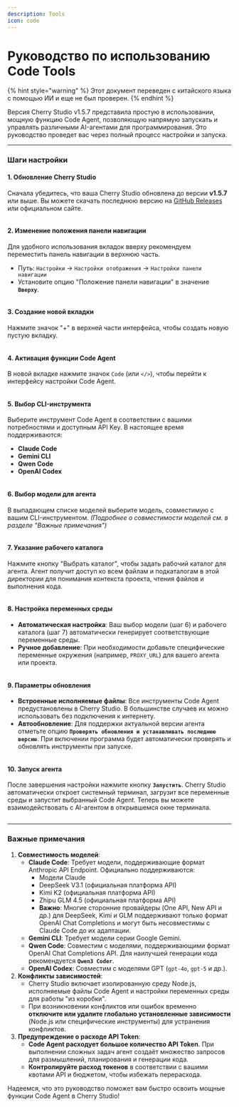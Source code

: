```yaml
---
description: Tools
icon: code
---
```

# Руководство по использованию Code Tools


{% hint style="warning" %}
Этот документ переведен с китайского языка с помощью ИИ и еще не был проверен.
{% endhint %}




Версия Cherry Studio v1.5.7 представила простую в использовании, мощную функцию Code Agent, позволяющую напрямую запускать и управлять различными AI-агентами для программирования. Это руководство проведет вас через полный процесс настройки и запуска.

***

### Шаги настройки

#### 1. Обновление Cherry Studio
Сначала убедитесь, что ваша Cherry Studio обновлена до версии **v1.5.7** или выше. Вы можете скачать последнюю версию на [GitHub Releases](https://github.com/CherryHQ/cherry-studio/releases) или официальном сайте.

<figure><img src="../.gitbook/assets/image (2) (1).png" alt=""><figcaption></figcaption></figure>

#### 2. Изменение положения панели навигации
Для удобного использования вкладок вверху рекомендуем переместить панель навигации в верхнюю часть.
* Путь: `Настройки` → `Настройки отображения` → `Настройки панели навигации`
* Установите опцию "Положение панели навигации" в значение **`Вверху`**.

<figure><img src="../.gitbook/assets/image (1) (1) (1).png" alt=""><figcaption></figcaption></figure>

#### 3. Создание новой вкладки
Нажмите значок "+" в верхней части интерфейса, чтобы создать новую пустую вкладку.

<figure><img src="../.gitbook/assets/image (2) (1) (1).png" alt=""><figcaption></figcaption></figure>

#### 4. Активация функции Code Agent
В новой вкладке нажмите значок `Code` (или `</>`), чтобы перейти к интерфейсу настройки Code Agent.

<figure><img src="../.gitbook/assets/image (3).png" alt=""><figcaption></figcaption></figure>

#### 5. Выбор CLI-инструмента
Выберите инструмент Code Agent в соответствии с вашими потребностями и доступным API Key. В настоящее время поддерживаются:
* **Claude Code**
* **Gemini CLI**
* **Qwen Code**
* **OpenAI Codex**

<figure><img src="../.gitbook/assets/image (4).png" alt=""><figcaption></figcaption></figure>

#### 6. Выбор модели для агента
В выпадающем списке моделей выберите модель, совместимую с вашим CLI-инструментом. *(Подробнее о совместимости моделей см. в разделе "Важные примечания")*

<figure><img src="../.gitbook/assets/image (5).png" alt=""><figcaption></figcaption></figure>

#### 7. Указание рабочего каталога
Нажмите кнопку "Выбрать каталог", чтобы задать рабочий каталог для агента. Агент получит доступ ко всем файлам и подкаталогам в этой директории для понимания контекста проекта, чтения файлов и выполнения кода.

<figure><img src="../.gitbook/assets/image (6).png" alt=""><figcaption></figcaption></figure>

#### 8. Настройка переменных среды
* **Автоматическая настройка**: Ваш выбор модели (шаг 6) и рабочего каталога (шаг 7) автоматически генерирует соответствующие переменные среды.
* **Ручное добавление**: При необходимости добавьте специфические переменные окружения (например, `PROXY_URL`) для вашего агента или проекта.

<figure><img src="../.gitbook/assets/image (7).png" alt=""><figcaption></figcaption></figure>

#### 9. Параметры обновления
* **Встроенные исполняемые файлы**: Все инструменты Code Agent предустановлены в Cherry Studio. В большинстве случаев их можно использовать без подключения к интернету.
* **Автообновление**: Для поддержки актуальной версии агента отметьте опцию **`Проверять обновления и устанавливать последнюю версию`**. При включении программа будет автоматически проверять и обновлять инструменты при запуске.

<figure><img src="../.gitbook/assets/image (8).png" alt=""><figcaption></figcaption></figure>

#### 10. Запуск агента
После завершения настройки нажмите кнопку **`Запустить`**. Cherry Studio автоматически откроет системный терминал, загрузит все переменные среды и запустит выбранный Code Agent. Теперь вы можете взаимодействовать с AI-агентом в открывшемся окне терминала.

<figure><img src="../.gitbook/assets/image (9).png" alt=""><figcaption></figcaption></figure>

***

### Важные примечания

1. **Совместимость моделей**:
   * **Claude Code**: Требует модели, поддерживающие формат Anthropic API Endpoint. Официально поддерживаются:
     * Модели Claude
     * DeepSeek V3.1 (официальная платформа API)
     * Kimi K2 (официальная платформа API)
     * Zhipu GLM 4.5 (официальная платформа API)
     * **Важно**: Многие сторонние провайдеры (One API, New API и др.) для DeepSeek, Kimi и GLM поддерживают только формат OpenAI Chat Completions и могут быть несовместимы с Claude Code до их адаптации.
   * **Gemini CLI**: Требует модели серии Google Gemini.
   * **Qwen Code**: Совместим с моделями, поддерживающими формат OpenAI Chat Completions API. Для наилучшей генерации кода рекомендуется **`Qwen3 Coder`**.
   * **OpenAI Codex**: Совместим с моделями GPT (`gpt-4o`, `gpt-5` и др.).
2. **Конфликты зависимостей**:
   * Cherry Studio включает изолированную среду Node.js, исполняемые файлы Code Agent и настройки переменных среды для работы "из коробки".
   * При возникновении конфликтов или ошибок временно **отключите или удалите глобально установленные зависимости** (Node.js или специфические инструменты) для устранения конфликтов.
3. **Предупреждение о расходе API Token**:
   * **Code Agent расходует большое количество API Token**. При выполнении сложных задач агент создаёт множество запросов для размышлений, планирования и генерации кода.
   * **Контролируйте расход токенов** в соответствии с вашими квотами API и бюджетом, чтобы избежать перерасхода.

Надеемся, что это руководство поможет вам быстро освоить мощные функции Code Agent в Cherry Studio!